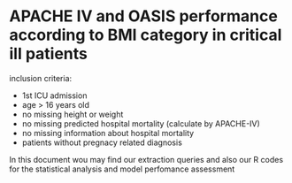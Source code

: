 # APACHE IV and OASIS performance according to BMI category in critical ill patients


inclusion criteria:
  - 1st ICU admission
  - age > 16 years old
  - no missing height or weight
  - no missing predicted hospital mortality (calculate by APACHE-IV)
  - no missing information about hospital mortality
  - patients without pregnacy related diagnosis
  
In this document wou may find our extraction queries and also our R codes for the statistical analysis and model perfomance assessment
